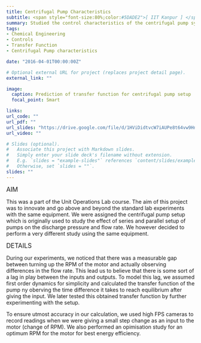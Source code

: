 ```yaml
---
title: Centrifugal Pump Characteristics
subtitle: <span style="font-size:80%;color:#5DADE2">[ IIT Kanpur ] </span><span style="font-size:80%">Prasang Gupta, <a href="https://www.linkedin.com/in/prashant-singhla-79471199/" target="_blank">Prashant Singhla</a>, <a href="https://www.iitk.ac.in/che/at.htm" target="_blank">Prof. Anurag Tripathi</a></span>
summary: Studied the control characteristics of the centrifugal pump system. Derived the transfer function for flow rate and discharge pressure from the response of a step change in RPM and verified the same by further experimentation. Also, calculated the optimum RPM operation point for the Pump setup.
tags:
- Chemical Engineering
- Controls
- Transfer Function
- Centrifugal Pump characteristics

date: "2016-04-01T00:00:00Z"

# Optional external URL for project (replaces project detail page).
external_link: ""

image:
  caption: Prediction of transfer function for centrifugal pump setup
  focal_point: Smart

links:
url_code: ""
url_pdf: ""
url_slides: "https://drive.google.com/file/d/1HViDidtvcW7iAUPe8t64vw9HnoOkGG9V/view?usp=sharing"
url_video: ""

# Slides (optional).
#   Associate this project with Markdown slides.
#   Simply enter your slide deck's filename without extension.
#   E.g. `slides = "example-slides"` references `content/slides/example-slides.md`.
#   Otherwise, set `slides = ""`.
slides: ""
---
```


<span style="font-style:bold;font-size:120%"><a class="mt-1">AIM</a></span>

This was a part of the Unit Operations Lab course. The aim of this project was to innovate and go above and beyond the standard lab experiments with the same equipment. We were assigned the centrifugal pump setup which is originally used to study the effect of series and parallel setup of pumps on the discharge pressure and flow rate. We however decided to perform a very different study using the same equipment.

<span style="font-style:bold;font-size:120%"><a class="mt-1">DETAILS</a></span>

During our experiments, we noticed that there was a measurable gap between turning up the RPM of the motor and actually observing differences in the flow rate. This lead us to believe that there is some sort of a lag in play between the inputs and outputs. To model this lag, we assumed first order dynamics for simplicity and calculated the transfer function of the pump ny oberving the time difference it takes to reach equilibrium after giving the input. We later tested this obtained transfer function by further experimenting with the setup.

To ensure utmost accuracy in our calculation, we used high FPS cameras to record readings when we were giving a small step change as an input to the motor (change of RPM). We also performed an opimisation study for an optimum RPM for the motor for best energy efficiency.